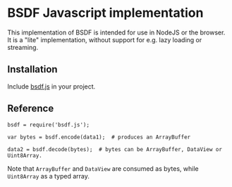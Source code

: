 # BSDF Javascript implementation

This implementation of BSDF is intended for use in NodeJS or the browser.
It is a "lite" implementation, without support for e.g. lazy loading
or streaming.

## Installation

Include [bsdf.js](bsdf.js) in your project.


## Reference

```
bsdf = require('bsdf.js');

var bytes = bsdf.encode(data1);  # produces an ArrayBuffer

data2 = bsdf.decode(bytes);  # bytes can be ArrayBuffer, DataView or Uint8Array.
```

Note that `ArrayBuffer` and `DataView` are consumed as bytes, while
`Uint8Array` as a typed array.
